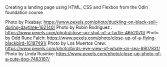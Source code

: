 Creating a landing page using HTML, CSS and Flexbox from the Odin foundation course

Photo by Pixabay: https://www.pexels.com/photo/duckling-on-black-soil-during-daytime-162140/
Photo by Robin Rodriguez : https://www.pexels.com/photo/close-up-shot-of-a-turtle-4652070/
Photo by Odd Rune Falch: https://www.pexels.com/photo/close-up-of-a-flying-blackbird-16187491/
Photo by Los Muertos Crew: https://www.pexels.com/photo/birds-eye-view-of-whale-on-sea-8907831/
Photo by Linda Rusinko: https://www.pexels.com/photo/close-up-photo-of-a-cute-dog-7483187/